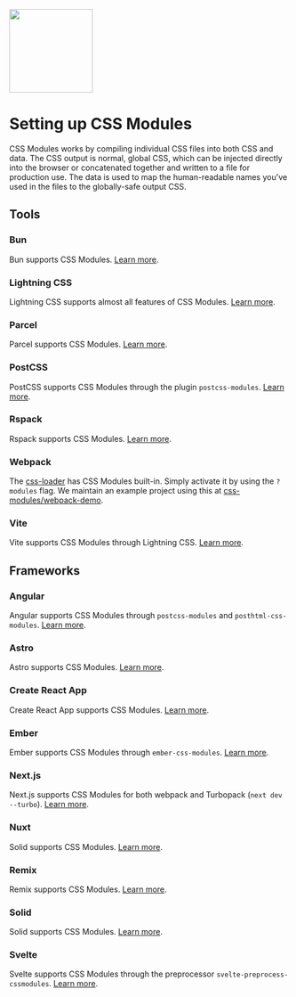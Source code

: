 <img src="https://raw.githubusercontent.com/css-modules/logos/master/css-modules-logo.png" width="150" height="150" />

# Setting up CSS Modules

CSS Modules works by compiling individual CSS files into both CSS and data. The CSS output is normal, global CSS, which can be injected directly into the browser or concatenated together and written to a file for production use. The data is used to map the human-readable names you've used in the files to the globally-safe output CSS.

## Tools

### Bun

Bun supports CSS Modules. [Learn more](https://bun.sh/docs/bundler).

### Lightning CSS

Lightning CSS supports almost all features of CSS Modules. [Learn more](https://lightningcss.dev/css-modules.html).

### Parcel

Parcel supports CSS Modules. [Learn more](https://parceljs.org/languages/css/#css-modules).

### PostCSS

PostCSS supports CSS Modules through the plugin `postcss-modules`. [Learn more](https://www.npmjs.com/package/postcss-modules).

### Rspack

Rspack supports CSS Modules. [Learn more](https://www.rspack.dev/guide/language-support#css-modules).

### Webpack

The [css-loader](https://github.com/webpack/css-loader) has CSS Modules built-in. Simply activate it by using the `?modules` flag. We maintain an example project using this at [css-modules/webpack-demo](https://css-modules.github.io/webpack-demo/).

### Vite

Vite supports CSS Modules through Lightning CSS. [Learn more](https://vitejs.dev/guide/features#css-modules).

## Frameworks

### Angular

Angular supports CSS Modules through `postcss-modules` and `posthtml-css-modules`. [Learn more](https://angularindepth.com/posts/1294/angular-css-modules).

### Astro

Astro supports CSS Modules. [Learn more](https://docs.astro.build/en/guides/styling/).

### Create React App

Create React App supports CSS Modules. [Learn more](https://create-react-app.dev/docs/adding-a-css-modules-stylesheet/).

### Ember

Ember supports CSS Modules through `ember-css-modules`. [Learn more](https://github.com/salsify/ember-css-modules).

### Next.js

Next.js supports CSS Modules for both webpack and Turbopack (`next dev --turbo`). [Learn more](https://nextjs.org/docs/app/building-your-application/styling/css-modules).

### Nuxt

Solid supports CSS Modules. [Learn more](https://nuxt.com/docs/getting-started/styling#css-modules).

### Remix

Remix supports CSS Modules. [Learn more](https://remix.run/docs/en/main/styling/css-modules).

### Solid

Solid supports CSS Modules. [Learn more](https://docs.solidjs.com/guides/how-to-guides/styling-in-solid/css-modules).

### Svelte

Svelte supports CSS Modules through the preprocessor `svelte-preprocess-cssmodules`. [Learn more](https://github.com/micantoine/svelte-preprocess-cssmodules).
